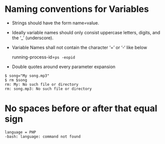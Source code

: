 # Naming conventions for Variables

- Strings should have the form name=value.

- Ideally variable names should only consist uppercase letters, digits, and the ‘_’ (underscore). 

- Variable Names shall not contain the character ‘=’ or ‘-‘ like below

  running-process-id=`ps -eopid` 
  
- Double quotes around every parameter expansion

```
$ song="My song.mp3" 
$ rm $song
rm: My: No such file or directory
rm: song.mp3: No such file or directory
```

# No spaces before or after that equal sign

```
language = PHP
-bash: language: command not found
```
